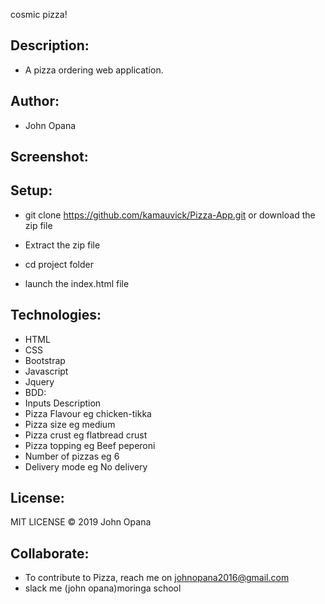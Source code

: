 
cosmic pizza!

## Description:
- A pizza ordering web application.

## Author:
- John Opana

## Screenshot:


## Setup:
- git clone https://github.com/kamauvick/Pizza-App.git or download the zip file

- Extract the zip file

- cd project folder

- launch the index.html file

## Technologies:
- HTML
- CSS
- Bootstrap
- Javascript
- Jquery
- BDD:
- Inputs	Description
- Pizza Flavour	eg chicken-tikka
- Pizza size	eg medium
- Pizza crust	eg flatbread crust
- Pizza topping	eg Beef peperoni
- Number of pizzas	eg 6
- Delivery mode	eg No delivery
## License:
MIT LICENSE © 2019 John Opana

## Collaborate:
- To contribute to Pizza, reach me on johnopana2016@gmail.com
- slack me (john opana)moringa school


